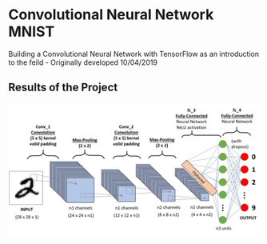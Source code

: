 # Convolutional Neural Network MNIST

Building a Convolutional Neural Network with TensorFlow as an introduction to the feild - Originally developed 10/04/2019


## Results of the Project 
<img src="img/convNN.jpg" width="600">
